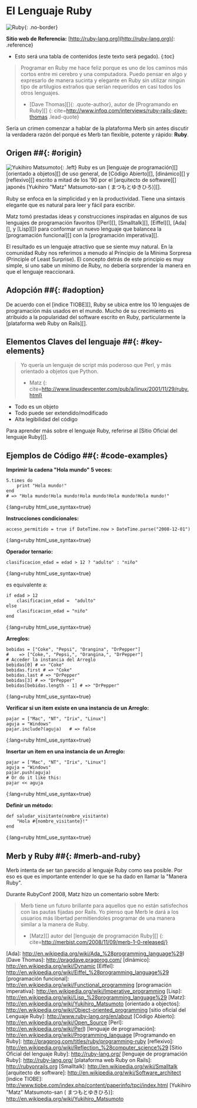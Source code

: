 # El Lenguaje Ruby

![Ruby](/images/ruby-header.gif){: .no-border}

**Sitio web de Referencia:**
[http://ruby-lang.org](http://ruby-lang.org){: .reference}

* Esto será una tabla de contenidos (este texto será pegado).
{:toc}


> Programar en Ruby me hace feliz porque es uno de los caminos más cortos entre
> mi cerebro y una computadora. Puedo pensar en algo y expresarlo de manera
> sucinta y elegante en Ruby sin utilizar ningún tipo de artilugios extraños que
> serían requeridos en casi todos los otros lenguajes.
> - [Dave Thomas][]{: .quote-author}, autor de [Programando en Ruby][]
{: cite=http://www.infoq.com/interviews/ruby-rails-dave-thomas .lead-quote}

Sería un crimen comenzar a hablar de la plataforma Merb sin antes discutir la
verdadera razón del porqué es Merb tan flexible, potente y rápido: **Ruby**.

## Origen ##{: #origin}
![Yukihiro Matsumoto](/images/Yukihiro_Matsumoto.jpg){: .left}
Ruby es un [lenguaje de programación][] [orientado a objetos][] de uso general,
de [Código Abierto][], [dinámico][] y [reflexivo][] escrito a mitad de los '90
por el [arquitecto de software][] japonés
[Yukihiro "Matz" Matsumoto-san ( まつもとゆきひろ)][].

Ruby se enfoca en la simplicidad y en la productividad. Tiene una sintaxis
elegante que es natural para leer y fácil para escribir.

Matz tomó prestadas ideas y construcciones inspiradas en algunos de sus
lenguajes de programación favoritos ([Perl][], [Smalltalk][], [Eiffel][],
[Ada][], y [Lisp][]) para conformar un nuevo lenguaje que balancea la
[programación funcional][] con la [programación imperativa][].

El resultado es un lenguaje atractivo que se siente muy natural. En la comunidad
Ruby nos referimos a menudo al Principio de la Mínima Sorpresa
(Principle of Least Surprise). El concepto detrás de este principio es muy
simple, si uno sabe un mínimo de Ruby, no debería sorprender la manera en que el
lenguaje reaccionará.

## Adopción ##{: #adoption}
De acuerdo con el [índice TIOBE][], Ruby se ubica entre los 10 lenguajes de
programación más usados en el mundo. Mucho de su crecimiento es atribuido a la
popularidad del software escrito en Ruby, particularmente la
[plataforma web Ruby on Rails][].

## Elementos Claves del lenguaje ##{: #key-elements}

> Yo quería un lenguaje de script más poderoso que Perl, y más orientado a
> objetos que Python.
> - Matz
{: cite=http://www.linuxdevcenter.com/pub/a/linux/2001/11/29/ruby.html}

* Todo es un objeto
* Todo puede ser extendido/modificado
* Alta legibilidad del código

Para aprender más sobre el lenguaje Ruby, referirse al
[Sitio Oficial del lenguaje Ruby][].

## Ejemplos de Código ##{: #code-examples}

**Imprimir la cadena "Hola mundo" 5 veces:**

    5.times do
        print "Hola mundo!"
    end
    # => "Hola mundo!Hola mundo!Hola mundo!Hola mundo!Hola mundo!"
{:lang=ruby html_use_syntax=true}

**Instrucciones condicionales:**

    acceso_permitido = true if DateTime.now > DateTime.parse("2008-12-01")
{:lang=ruby html_use_syntax=true}

**Operador ternario:**

    clasificacion_edad = edad > 12 ? "adulto" : "niño"
{:lang=ruby html_use_syntax=true}

es equivalente a:

    if edad > 12
        clasificacion_edad =  "adulto"
    else
        clasificacion_edad = "niño"
    end
{:lang=ruby html_use_syntax=true}

**Arreglos:**

    bebidas = ["Coke", "Pepsi", "Orangina", "DrPepper"]
    #    => ["Coke,", "Pepsi,", "Orangina,", "DrPepper"]
    # Acceder la instancia del Arreglo
    bebidas[0] # => "Coke"
    bebidas.first # => "Coke"
    bebidas.last # => "DrPepper"
    bebidas[3] # => "DrPepper"
    bebidas[bebidas.length - 1] # => "DrPepper"
{:lang=ruby html_use_syntax=true}


**Verificar si un item existe en una instancia de un Arreglo:**

    pajar = ["Mac", "NT", "Irix", "Linux"]
    aguja = "Windows"
    pajar.include?(aguja)	# => false
{:lang=ruby html_use_syntax=true}

**Insertar un item en una instancia de un Arreglo:**

    pajar = ["Mac", "NT", "Irix", "Linux"]
    aguja = "Windows"
    pajar.push(aguja)
    # Or do it like this:
    pajar << aguja
{:lang=ruby html_use_syntax=true}

**Definir un método:**

    def saludar_visitante(nombre_visitante)
        "Hola #{nombre_visitante}!"
    end
{:lang=ruby html_use_syntax=true}

## Merb y Ruby ##{: #merb-and-ruby}

Merb intenta de ser tan parecido al lenguaje Ruby como sea posible.
Por eso es que es importante entender lo que se ha dado en llamar la
"Manera Ruby".

Durante RubyConf 2008, Matz hizo un comentario sobre Merb:

> Merb tiene un futuro brillante para aquellos que no están satisfechos con las
> pautas fijadas por Rails. Yo pienso que Merb le dará a los usuarios más
> libertad permitiendoles programar de una manera similar a la manera de Ruby.
> - [Matz][] autor del [lenguaje de programación Ruby][]
{: cite=http://merbist.com/2008/11/09/merb-1-0-released/}

[Ada]: http://en.wikipedia.org/wiki/Ada_%28programming_language%29)
[Dave Thomas]:          http://pragdave.pragprog.com/
[dinámico]:              http://en.wikipedia.org/wiki/Dynamic
[Eiffel]: http://en.wikipedia.org/wiki/Eiffel_%28programming_language%29
[programación funcional]: http://en.wikipedia.org/wiki/Functional_programming
[programación imperativa]: http://en.wikipedia.org/wiki/Imperative_programming
[Lisp]: http://en.wikipedia.org/wiki/Lisp_%28programming_language%29
[Matz]:                 http://en.wikipedia.org/wiki/Yukihiro_Matsumoto
[orientado a objectos]: http://en.wikipedia.org/wiki/Object-oriented_programming
[sitio oficial del Lenguaje Ruby]: http://www.ruby-lang.org/en/about
[Código Abierto]:       http://en.wikipedia.org/wiki/Open_Source
[Perl]:                 http://en.wikipedia.org/wiki/Perl)
[lenguaje de programación]: http://en.wikipedia.org/wiki/Programming_language
[Programando en Ruby]: http://pragprog.com/titles/ruby/programming-ruby
[reflexivo]: http://en.wikipedia.org/wiki/Reflection_%28computer_science%29
[Sitio Oficial del lenguaje Ruby]: http://ruby-lang.org/
[lenguaje de programación Ruby]: http://ruby-lang.org/
[plataforma web Ruby on Rails]: http://rubyonrails.org
[Smalltalk]:            http://en.wikipedia.org/wiki/Smalltalk
[arquitecto de software]:   http://en.wikipedia.org/wiki/Software_architect
[índice TIOBE]: http://www.tiobe.com/index.php/content/paperinfo/tpci/index.html
[Yukihiro "Matz" Matsumoto-san ( まつもとゆきひろ)]:
  http://en.wikipedia.org/wiki/Yukihiro_Matsumoto